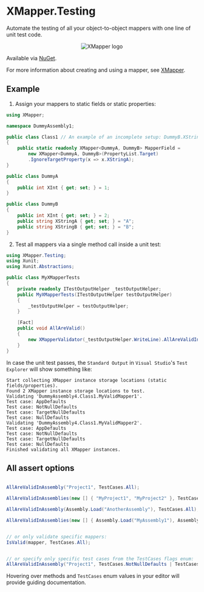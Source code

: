 # XMapper.Testing
Automate the testing of all your object-to-object mappers with one line of unit test code.
<p align="center">
    <img src="https://avatars.githubusercontent.com/u/103217522?s=150&v=4" alt="XMapper logo"/>
</p>

Available via [NuGet](https://www.nuget.org/packages/XMapper.Testing).

For more information about creating and using a mapper, see [XMapper](https://github.com/XMapper/XMapper).

## Example

1. Assign your mappers to static fields or static properties:
```csharp
using XMapper;

namespace DummyAssembly1;

public class Class1 // An example of an incomplete setup: DummyB.XStringB has no match.
{ 
    public static readonly XMapper<DummyA, DummyB> MapperField =
        new XMapper<DummyA, DummyB>(PropertyList.Target)
        .IgnoreTargetProperty(x => x.XStringA);
}

public class DummyA
{
    public int XInt { get; set; } = 1;
}

public class DummyB
{
    public int XInt { get; set; } = 2;
    public string XStringA { get; set; } = "A";
    public string XStringB { get; set; } = "B";
}
```

2. Test all mappers via a single method call inside a unit test:
```csharp
using XMapper.Testing;
using Xunit;
using Xunit.Abstractions;

public class MyXMapperTests
{
    private readonly ITestOutputHelper _testOutputHelper;
    public MyXMapperTests(ITestOutputHelper testOutputHelper)
    {
        _testOutputHelper = testOutputHelper;
    }

    [Fact]
    public void AllAreValid()
    {
        new XMapperValidator(_testOutputHelper.WriteLine).AllAreValidInAssembly("DummyAssembly1", TestCases.All);
    }
}
```
In case the unit test passes, the `Standard Output` in `Visual Studio`'s `Test Explorer` will show something like:

    Start collecting XMapper instance storage locations (static fields/properties).
    Found 2 XMapper instance storage locations to test.
    Validating 'DummyAssembly4.Class1.MyValidMapper1'.
    Test case: AppDefaults
    Test case: NotNullDefaults
    Test case: TargetNullDefaults
    Test case: NullDefaults
    Validating 'DummyAssembly4.Class1.MyValidMapper2'.
    Test case: AppDefaults
    Test case: NotNullDefaults
    Test case: TargetNullDefaults
    Test case: NullDefaults
    Finished validating all XMapper instances.

## All assert options
```csharp

AllAreValidInAssembly("Project1", TestCases.All);

AllAreValidInAssemblies(new [] { "MyProject1", "MyProject2" }, TestCases.All);

AllAreValidInAssembly(Assembly.Load("AnotherAssembly"), TestCases.All); 

AllAreValidInAssemblies(new [] { Assembly.Load("MyAssembly1"), Assembly.Load("MyAssembly2") }, TestCases.All);


// or only validate specific mappers:
IsValid(mapper, TestCases.All);


// or specify only specific test cases from the TestCases flags enum:
AllAreValidInAssembly("Project1", TestCases.NotNullDefaults | TestCases.TargetNullDefaults);
```

Hovering over methods and `TestCases` enum values in your editor will provide guiding documentation.
